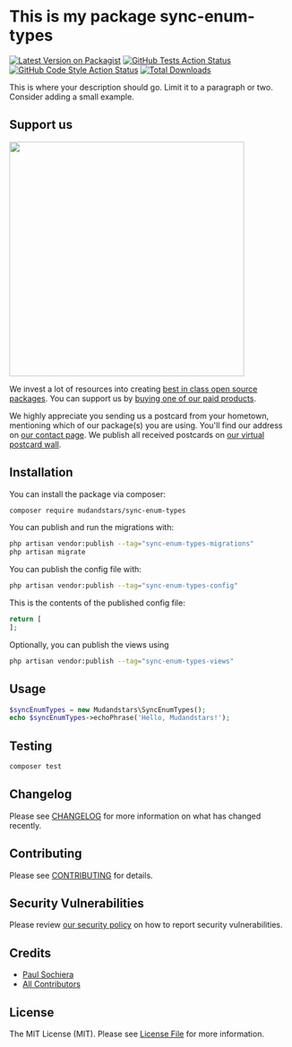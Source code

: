 # This is my package sync-enum-types

[![Latest Version on Packagist](https://img.shields.io/packagist/v/mudandstars/sync-enum-types.svg?style=flat-square)](https://packagist.org/packages/mudandstars/sync-enum-types)
[![GitHub Tests Action Status](https://img.shields.io/github/actions/workflow/status/mudandstars/sync-enum-types/run-tests.yml?branch=main&label=tests&style=flat-square)](https://github.com/mudandstars/sync-enum-types/actions?query=workflow%3Arun-tests+branch%3Amain)
[![GitHub Code Style Action Status](https://img.shields.io/github/actions/workflow/status/mudandstars/sync-enum-types/fix-php-code-style-issues.yml?branch=main&label=code%20style&style=flat-square)](https://github.com/mudandstars/sync-enum-types/actions?query=workflow%3A"Fix+PHP+code+style+issues"+branch%3Amain)
[![Total Downloads](https://img.shields.io/packagist/dt/mudandstars/sync-enum-types.svg?style=flat-square)](https://packagist.org/packages/mudandstars/sync-enum-types)

This is where your description should go. Limit it to a paragraph or two. Consider adding a small example.

## Support us

[<img src="https://github-ads.s3.eu-central-1.amazonaws.com/sync-enum-types.jpg?t=1" width="419px" />](https://spatie.be/github-ad-click/sync-enum-types)

We invest a lot of resources into creating [best in class open source packages](https://spatie.be/open-source). You can support us by [buying one of our paid products](https://spatie.be/open-source/support-us).

We highly appreciate you sending us a postcard from your hometown, mentioning which of our package(s) you are using. You'll find our address on [our contact page](https://spatie.be/about-us). We publish all received postcards on [our virtual postcard wall](https://spatie.be/open-source/postcards).

## Installation

You can install the package via composer:

```bash
composer require mudandstars/sync-enum-types
```

You can publish and run the migrations with:

```bash
php artisan vendor:publish --tag="sync-enum-types-migrations"
php artisan migrate
```

You can publish the config file with:

```bash
php artisan vendor:publish --tag="sync-enum-types-config"
```

This is the contents of the published config file:

```php
return [
];
```

Optionally, you can publish the views using

```bash
php artisan vendor:publish --tag="sync-enum-types-views"
```

## Usage

```php
$syncEnumTypes = new Mudandstars\SyncEnumTypes();
echo $syncEnumTypes->echoPhrase('Hello, Mudandstars!');
```

## Testing

```bash
composer test
```

## Changelog

Please see [CHANGELOG](CHANGELOG.md) for more information on what has changed recently.

## Contributing

Please see [CONTRIBUTING](CONTRIBUTING.md) for details.

## Security Vulnerabilities

Please review [our security policy](../../security/policy) on how to report security vulnerabilities.

## Credits

- [Paul Sochiera](https://github.com/mudandstars)
- [All Contributors](../../contributors)

## License

The MIT License (MIT). Please see [License File](LICENSE.md) for more information.
